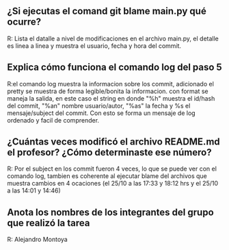 ## ¿Si ejecutas el comand git blame main.py qué ocurre?
  R: Lista el datalle a nivel de modificaciones en el archivo main.py, el detalle es linea a linea y muestra el usuario, fecha y hora del commit.

## Explica cómo funciona el comando log del paso 5
  R:el comando log muestra la informacion sobre los commit, adicionado el pretty se muestra de forma legible/bonita la informacion. con format se maneja la salida, en este caso el string en donde "%h" muestra el id/hash del commit, "%an" nombre usuario/autor, "%as" la fecha y %s el mensaje/subject del commit. Con esto se forma un mensaje de log ordenado y facil de comprender.

## ¿Cuántas veces modificó el archivo README.md el profesor? ¿Cómo determinaste ese número?
  R: Por el subject en los commit fueron 4 veces, lo que se puede ver con el comando log, tambien es coherente al ejecutar blame del archivos que muestra cambios en 4 ocaciones (el 25/10 a las 17:33 y 18:12 hrs y el 25/10 a las 14:01 y 14:46)

## Anota los nombres de los integrantes del grupo que realizó la tarea
 R: Alejandro Montoya